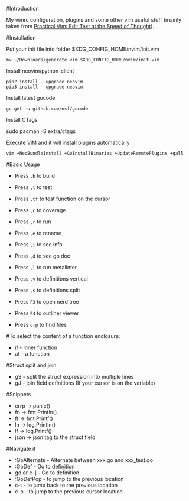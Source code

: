 #Introduction

My vimrc configuration, plugins and some other vim useful stuff (mainly taken from [Practical Vim: Edit Text at the Speed of Thought](http://pragprog.com/book/dnvim/practical-vim)).

#Installation

Put your init file into folder $XDG_CONFIG_HOME/nvim/init.vim
```
mv ~/Downloads/generate.vim $XDG_CONFIG_HOME/nvim/init.vim
```

Install neovim/python-client

```
pip2 install --upgrade neovim
pip3 install --upgrade neovim
```

Install latest gocode

```
go get -u github.com/nsf/gocode
```

Install CTags

sudo pacman -S extra/ctags


Execute ViM and it will install plugins automatically
```
vim +NeoBundleInstall +GoInstallBinaries +UpdateRemotePlugins +qall
```

#Basic Usage

- Press `,b`  to build
- Press `,t`  to test
- Press `,tf` to test function on the cursor
- Press `,c`  to coverage
- Press `,r`  to run
- Press `,e`  to rename

- Press `,i`  to see info
- Press `,d`  to see go doc
- Press `,l`  to run metalinter
- Press `,v`  to definitions vertical
- Press `,s`  to definitions split

- Press `F3`  to open nerd tree
- Press `F4`  to outliner viewer

- Press `c-p` to find files

#To select the content of a function enclosure:
 - if - inner function
 - af - a function

#Struct split and join
 - gS - split the struct expression into multiple lines
 - gJ - join field definitions (If your cursor is on the variable)

#Snippets
 - errp -> panic()
 - fn -> fmt.Println()
 - ff -> fmt.Printf()
 - ln -> log.Println()
 - lf -> log.Printf()
 - json -> json tag to the struct field

#Navigate it
- :GoAlternate - Alternate between xxx.go and xxx_test.go
- :GoDef - Go to definition
- gd or c-] - Go to definition
- :GoDefPop - to jump to the previous location
- c-t - to jump back to the previous location
- c-o - to jump to the previous cursor location

